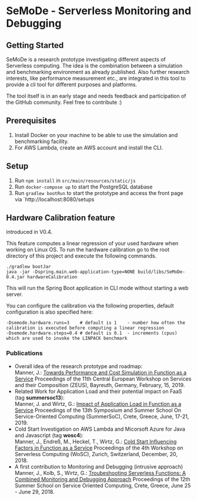 # SeMoDe - Serverless Monitoring and Debugging

## Getting Started

SeMoDe is a research prototype investigating different aspects of Serverless computing. The idea is the combination
between a simulation and benchmarking environment as already published. Also further research interests, like
performance measurement etc., are integrated in this tool to provide a cli tool for different purposes and platforms.

The tool itself is in an early stage and needs feedback and participation of the GitHub community. Feel free to
contribute :)

## Prerequisites

1. Install Docker on your machine to be able to use the simulation and benchmarking facility.
2. For AWS Lambda, create an AWS account and install the CLI.

## Setup

1. Run `npm install` in `src/main/resources/static/js`
2. Run `docker-compose up` to start the PostgreSQL database
3. Run `gradlew bootRun` to start the prototype and access the front page via `http://localhost:8080/setups

## Hardware Calibration feature

introduced in V0.4.

This feature computes a linear regression of your used hardware when working on Linux OS. To run the hardware
calibration go to the root directory of this project and execute the following commands.

```
./gradlew bootJar
java -jar -Dspring.main.web-application-type=NONE build/libs/SeMoDe-0.4.jar hardwareCalibration
```

This will run the Spring Boot application in CLI mode without starting a web server.

You can configure the calibration via the following properties, default configuration is also specified here:

``` 
-Dsemode.hardware.runs=3    # default is 1    - number how often the calibration is executed before computing a linear regression
-Dsemode.hardware.steps=0.4 # default is 0.1  - increments (cpus) which are used to invoke the LINPACK benchmark
```

### Publications

- Overall idea of the research prototype and roadmap: <br/>
  Manner,
  J.: [Towards Performance and Cost Simulation in Function as a Service](https://www.researchgate.net/publication/331174539_Towards_Performance_and_Cost_Simulation_in_Function_as_a_Service)
  Proceedings of the 11th Central European Workshop on Services and their Composition (ZEUS), Bayreuth, Germany,
  February, 15, 2019.
- Related Work for Application Load and their potential impact on FaaS (tag **summersoc13**): <br/>
  Manner, J. and Wirtz,
  G.: [Impact of Application Load in Function as a Service](https://www.researchgate.net/publication/335691397_Impact_of_Application_Load_in_Function_as_a_Service)
  Proceedings of the 13th Symposium and Summer School On Service-Oriented Computing (SummerSoC), Crete, Greece, June,
  17-21, 2019.
- Cold Start Investigation on AWS Lambda and Micorsoft Azure for Java and Javascript (tag **wosc4**): <br/>
  Manner, J., Endreß, M., Heckel, T., Wirtz,
  G.: [Cold Start Influencing Factors in Function as a Service](https://www.researchgate.net/publication/328450988_Cold_Start_Influencing_Factors_in_Function_as_a_Service)
  Proceedings of the 4th Workshop on Serverless Computing (WoSC), Zurich, Switzerland, December, 20, 2018.
- A first contribution to Monitoring and Debugging (intrusive approach) <br/>Manner, J., Kolb, S., Wirtz,
  G.: [Troubeshooting Serverless Functions: A Combined Monitoring and Debugging Approach](https://www.researchgate.net/publication/330915584_Troubleshooting_Serverless_functions_a_combined_monitoring_and_debugging_approach)
  Proceedings of the 12th Summer School on Service Oriented Computing, Crete, Greece, June 25 - June 29, 2018.
